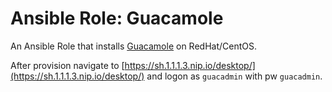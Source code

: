 # Ansible Role: Guacamole

An Ansible Role that installs [Guacamole](https://guacamole.apache.org/) on RedHat/CentOS. 

After provision navigate to [https://sh.1.1.1.3.nip.io/desktop/](https://sh.1.1.1.3.nip.io/desktop/) and logon as 
`guacadmin` with pw `guacadmin`. 
